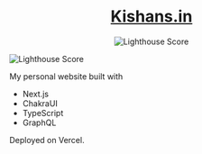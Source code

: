 <!-- # [Kishans.in](https://kishans.in) -->
<h1 align="center">
  <a href="https://kishans.in">Kishans.in</a>
</h1>
<p align="center">
    <img src="https://user-images.githubusercontent.com/41117038/130624803-cd046c25-19ee-46c1-8d69-37f74728c58a.png" alt="Lighthouse Score" />
</p>


![Lighthouse Score](https://user-images.githubusercontent.com/41117038/130624700-16d963fa-602b-40cf-b658-6026797e1daf.png)

My personal website built with

* Next.js
* ChakraUI
* TypeScript
* GraphQL

Deployed on Vercel.
